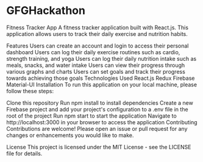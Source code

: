 # GFGHackathon
Fitness Tracker App
A fitness tracker application built with React.js. This application allows users to track their daily exercise and nutrition habits.

Features
Users can create an account and login to access their personal dashboard
Users can log their daily exercise routines such as cardio, strength training, and yoga
Users can log their daily nutrition intake such as meals, snacks, and water intake
Users can view their progress through various graphs and charts
Users can set goals and track their progress towards achieving those goals
Technologies Used
React.js
Redux
Firebase
Material-UI
Installation
To run this application on your local machine, please follow these steps:

Clone this repository
Run npm install to install dependencies
Create a new Firebase project and add your project's configuration to a .env file in the root of the project
Run npm start to start the application
Navigate to http://localhost:3000 in your browser to access the application
Contributing
Contributions are welcome! Please open an issue or pull request for any changes or enhancements you would like to make.

License
This project is licensed under the MIT License - see the LICENSE file for details.
